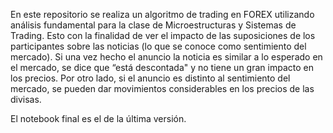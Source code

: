 En este repositorio se realiza un algoritmo de trading en FOREX utilizando análisis fundamental para la clase de Microestructuras y Sistemas de Trading. Esto con la finalidad de ver el impacto de las suposiciones de los participantes sobre las noticias (lo que se conoce como sentimiento del mercado). Si una vez hecho el anuncio la noticia es similar a lo esperado en el mercado, se dice que “está descontada" y no tiene un gran impacto en los precios. Por otro lado, si el anuncio es distinto al sentimiento del mercado, se pueden dar movimientos considerables en los precios de las divisas.

El notebook final es el de la última versión.
